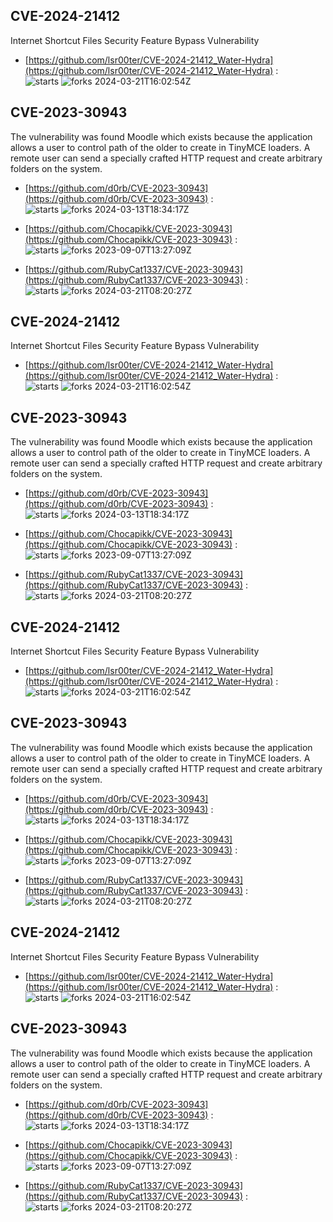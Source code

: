 ## CVE-2024-21412
 Internet Shortcut Files Security Feature Bypass Vulnerability

- [https://github.com/lsr00ter/CVE-2024-21412_Water-Hydra](https://github.com/lsr00ter/CVE-2024-21412_Water-Hydra) :  
![starts](https://img.shields.io/github/stars/lsr00ter/CVE-2024-21412_Water-Hydra.svg) 
![forks](https://img.shields.io/github/forks/lsr00ter/CVE-2024-21412_Water-Hydra.svg) 
2024-03-21T16:02:54Z

## CVE-2023-30943
 The vulnerability was found Moodle which exists because the application allows a user to control path of the older to create in TinyMCE loaders. A remote user can send a specially crafted HTTP request and create arbitrary folders on the system.

- [https://github.com/d0rb/CVE-2023-30943](https://github.com/d0rb/CVE-2023-30943) :  
![starts](https://img.shields.io/github/stars/d0rb/CVE-2023-30943.svg) 
![forks](https://img.shields.io/github/forks/d0rb/CVE-2023-30943.svg) 
2024-03-13T18:34:17Z

- [https://github.com/Chocapikk/CVE-2023-30943](https://github.com/Chocapikk/CVE-2023-30943) :  
![starts](https://img.shields.io/github/stars/Chocapikk/CVE-2023-30943.svg) 
![forks](https://img.shields.io/github/forks/Chocapikk/CVE-2023-30943.svg) 
2023-09-07T13:27:09Z

- [https://github.com/RubyCat1337/CVE-2023-30943](https://github.com/RubyCat1337/CVE-2023-30943) :  
![starts](https://img.shields.io/github/stars/RubyCat1337/CVE-2023-30943.svg) 
![forks](https://img.shields.io/github/forks/RubyCat1337/CVE-2023-30943.svg) 
2024-03-21T08:20:27Z

## CVE-2024-21412
 Internet Shortcut Files Security Feature Bypass Vulnerability

- [https://github.com/lsr00ter/CVE-2024-21412_Water-Hydra](https://github.com/lsr00ter/CVE-2024-21412_Water-Hydra) :  
![starts](https://img.shields.io/github/stars/lsr00ter/CVE-2024-21412_Water-Hydra.svg) 
![forks](https://img.shields.io/github/forks/lsr00ter/CVE-2024-21412_Water-Hydra.svg) 
2024-03-21T16:02:54Z

## CVE-2023-30943
 The vulnerability was found Moodle which exists because the application allows a user to control path of the older to create in TinyMCE loaders. A remote user can send a specially crafted HTTP request and create arbitrary folders on the system.

- [https://github.com/d0rb/CVE-2023-30943](https://github.com/d0rb/CVE-2023-30943) :  
![starts](https://img.shields.io/github/stars/d0rb/CVE-2023-30943.svg) 
![forks](https://img.shields.io/github/forks/d0rb/CVE-2023-30943.svg) 
2024-03-13T18:34:17Z

- [https://github.com/Chocapikk/CVE-2023-30943](https://github.com/Chocapikk/CVE-2023-30943) :  
![starts](https://img.shields.io/github/stars/Chocapikk/CVE-2023-30943.svg) 
![forks](https://img.shields.io/github/forks/Chocapikk/CVE-2023-30943.svg) 
2023-09-07T13:27:09Z

- [https://github.com/RubyCat1337/CVE-2023-30943](https://github.com/RubyCat1337/CVE-2023-30943) :  
![starts](https://img.shields.io/github/stars/RubyCat1337/CVE-2023-30943.svg) 
![forks](https://img.shields.io/github/forks/RubyCat1337/CVE-2023-30943.svg) 
2024-03-21T08:20:27Z

## CVE-2024-21412
 Internet Shortcut Files Security Feature Bypass Vulnerability

- [https://github.com/lsr00ter/CVE-2024-21412_Water-Hydra](https://github.com/lsr00ter/CVE-2024-21412_Water-Hydra) :  
![starts](https://img.shields.io/github/stars/lsr00ter/CVE-2024-21412_Water-Hydra.svg) 
![forks](https://img.shields.io/github/forks/lsr00ter/CVE-2024-21412_Water-Hydra.svg) 
2024-03-21T16:02:54Z

## CVE-2023-30943
 The vulnerability was found Moodle which exists because the application allows a user to control path of the older to create in TinyMCE loaders. A remote user can send a specially crafted HTTP request and create arbitrary folders on the system.

- [https://github.com/d0rb/CVE-2023-30943](https://github.com/d0rb/CVE-2023-30943) :  
![starts](https://img.shields.io/github/stars/d0rb/CVE-2023-30943.svg) 
![forks](https://img.shields.io/github/forks/d0rb/CVE-2023-30943.svg) 
2024-03-13T18:34:17Z

- [https://github.com/Chocapikk/CVE-2023-30943](https://github.com/Chocapikk/CVE-2023-30943) :  
![starts](https://img.shields.io/github/stars/Chocapikk/CVE-2023-30943.svg) 
![forks](https://img.shields.io/github/forks/Chocapikk/CVE-2023-30943.svg) 
2023-09-07T13:27:09Z

- [https://github.com/RubyCat1337/CVE-2023-30943](https://github.com/RubyCat1337/CVE-2023-30943) :  
![starts](https://img.shields.io/github/stars/RubyCat1337/CVE-2023-30943.svg) 
![forks](https://img.shields.io/github/forks/RubyCat1337/CVE-2023-30943.svg) 
2024-03-21T08:20:27Z

## CVE-2024-21412
 Internet Shortcut Files Security Feature Bypass Vulnerability

- [https://github.com/lsr00ter/CVE-2024-21412_Water-Hydra](https://github.com/lsr00ter/CVE-2024-21412_Water-Hydra) :  
![starts](https://img.shields.io/github/stars/lsr00ter/CVE-2024-21412_Water-Hydra.svg) 
![forks](https://img.shields.io/github/forks/lsr00ter/CVE-2024-21412_Water-Hydra.svg) 
2024-03-21T16:02:54Z

## CVE-2023-30943
 The vulnerability was found Moodle which exists because the application allows a user to control path of the older to create in TinyMCE loaders. A remote user can send a specially crafted HTTP request and create arbitrary folders on the system.

- [https://github.com/d0rb/CVE-2023-30943](https://github.com/d0rb/CVE-2023-30943) :  
![starts](https://img.shields.io/github/stars/d0rb/CVE-2023-30943.svg) 
![forks](https://img.shields.io/github/forks/d0rb/CVE-2023-30943.svg) 
2024-03-13T18:34:17Z

- [https://github.com/Chocapikk/CVE-2023-30943](https://github.com/Chocapikk/CVE-2023-30943) :  
![starts](https://img.shields.io/github/stars/Chocapikk/CVE-2023-30943.svg) 
![forks](https://img.shields.io/github/forks/Chocapikk/CVE-2023-30943.svg) 
2023-09-07T13:27:09Z

- [https://github.com/RubyCat1337/CVE-2023-30943](https://github.com/RubyCat1337/CVE-2023-30943) :  
![starts](https://img.shields.io/github/stars/RubyCat1337/CVE-2023-30943.svg) 
![forks](https://img.shields.io/github/forks/RubyCat1337/CVE-2023-30943.svg) 
2024-03-21T08:20:27Z

